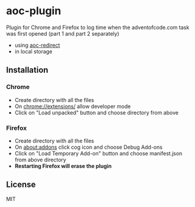 # aoc-plugin
  
Plugin for Chrome and Firefox to log time when the adventofcode.com task was first opened (part 1 and part 2 separately)
- using [aoc-redirect](https://github.com/matushorvath/aoc-redirect/)
- in local storage

## Installation

### Chrome
- Create directory with all the files
- On [chrome://extensions/](chrome://extensions/) allow developer mode
- Click on "Load unpacked" button and choose directory from above

### Firefox
- Create directory with all the files
- On [about:addons](about:addons) click cog icon and choose Debug Add-ons
- Click on "Load Temporary Add-on" button and choose manifest.json from above directory
- **Restarting Firefox will erase the plugin**

License
----

MIT

